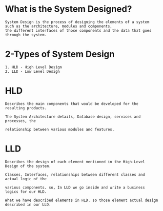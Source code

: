 
# What is the System Designed?

    System Design is the process of designing the elements of a system such as the architecture, modules and components,
    the different interfaces of those components and the data that goes through the system.

 # 2-Types of System Design
    
    1. HLD - High Level Design
    2. LLD - Low Level Design

  # HLD 
    Describes the main components that would be developed for the resulting products.

    The System Architecture details, Database design, services and processes, the
  
    relationship between various modules and features.


 # LLD
    Describes the design of each element mentioned in the High-Level Design of the system.

    Classes, Interfaces, relationships between different classes and actual logic of the

    various components. so, In LLD we go inside and write a business logics for our HLD.

    What we have described elements in HLD, so those element actual design described in our LLD. 

  
